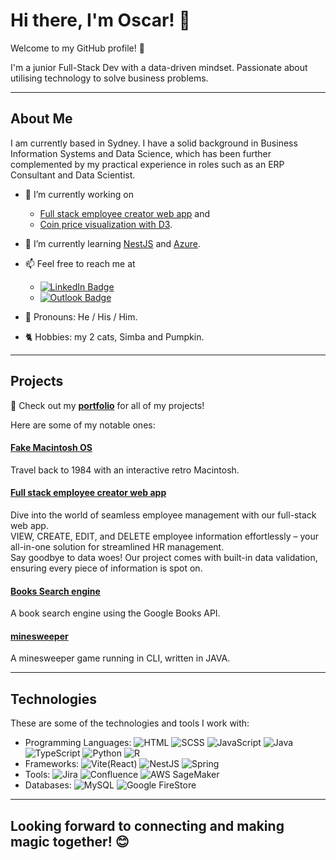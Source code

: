 # Hi there, I'm Oscar! 👋

Welcome to my GitHub profile! 🚀

I'm a junior Full-Stack Dev with a data-driven mindset. Passionate about utilising technology to solve business problems.

---
## About Me

I am currently based in Sydney. I have a solid background in Business Information Systems and Data Science, which has been further complemented by my practical experience in roles such as an ERP Consultant and Data Scientist.

- 🔭 I’m currently working on
  - [Full stack employee creator web app](https://github.com/uwerrrr/employee-creator) and
  - [Coin price visualization with D3](https://github.com/uwerrrr/coin-visualization).
- 🌱 I’m currently learning <ins>NestJS</ins> and <ins>Azure</ins>.
- 📫 Feel free to reach me at
  - [![LinkedIn Badge](https://img.shields.io/badge/%20-oscar--vannguyen%20-%230A66C2?style=for-the-badge&logo=linkedin&logoColor=white&labelColor=%230A66C2&color=%2341495E)](https://www.linkedin.com/in/oscar-vannguyen/)
  - [![Outlook Badge](https://img.shields.io/badge/%20-van.lenguyen%40outlook.com%20-%230078D4?style=for-the-badge&logo=microsoftoutlook&logoColor=white&labelColor=%230078D4&color=%2341495E)](mailto:van.lenguyen@outlook.com)

  

- 👨 Pronouns: He / His / Him.
- 🐈 Hobbies: my 2 cats, Simba and Pumpkin.

---
## Projects

📔 Check out my __[portfolio](https://uwerrrr.github.io/Oscar_Portfolio/)__ for all of my projects!

Here are some of my notable ones:

#### [Fake Macintosh OS](https://github.com/uwerrrr/fakeOS)
  Travel back to 1984 with an interactive retro Macintosh. 

#### [Full stack employee creator web app](https://github.com/uwerrrr/employee-creator)
  Dive into the world of seamless employee management with our full-stack web app.
  <br> VIEW, CREATE, EDIT, and DELETE employee information effortlessly – your all-in-one solution for streamlined HR management. 
  <br> Say goodbye to data woes! Our project comes with built-in data validation, ensuring every piece of information is spot on.

#### [Books Search engine](https://github.com/uwerrrr/Google-Books-Search)
  A book search engine using the Google Books API.

#### [minesweeper](https://github.com/uwerrrr/minesweeper)
  A minesweeper game running in CLI, written in JAVA.

---
## Technologies

These are some of the technologies and tools I work with:

- Programming Languages: ![HTML](https://img.shields.io/badge/-HTML-E34F26?style=flat&logo=html5&logoColor=white) ![SCSS](https://img.shields.io/badge/-SCSS-CC6699?style=flat&logo=sass&logoColor=white) ![JavaScript](https://img.shields.io/badge/-JavaScript-F7DF1E?style=flat&logo=javascript&logoColor=black) ![Java](https://img.shields.io/badge/-Java-007396?style=flat&logo=oracle&logoColor=white) ![TypeScript](https://img.shields.io/badge/-TypeScript-3178C6?style=flat&logo=typescript&logoColor=white) ![Python](https://img.shields.io/badge/-Python-3776AB?style=flat&logo=python&logoColor=white) ![R](https://img.shields.io/badge/-R-276DC3?style=flat&logo=r&logoColor=white)
- Frameworks: ![Vite(React)](https://img.shields.io/badge/-Vite_(React)-646CFF?style=flat&logo=vite&logoColor=white) ![NestJS](https://img.shields.io/badge/-NestJS-E0234E?style=flat&logo=nestjs&logoColor=white) ![Spring](https://img.shields.io/badge/-Spring-6DB33F?style=flat&logo=spring&logoColor=white)
- Tools: ![Jira](https://img.shields.io/badge/-Jira-0052CC?style=flat&logo=jira&logoColor=white) ![Confluence](https://img.shields.io/badge/-Confluence-172B4D?style=flat&logo=confluence&logoColor=white) ![AWS SageMaker](https://img.shields.io/badge/-AWS%20SageMaker-232F3E?style=flat&logo=amazon-aws&logoColor=white)
- Databases: ![MySQL](https://img.shields.io/badge/-MySQL-4479A1?style=flat&logo=mysql&logoColor=white) ![Google FireStore](https://img.shields.io/badge/-Google%20Firestore-FFCA28?style=flat&logo=firebase&logoColor=black)

---
## Looking forward to connecting and making magic together! 😊

